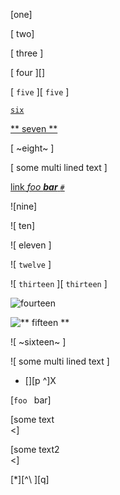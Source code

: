 [one]

[ two]

[ three ]

[ four ][]

[ `five` ][ `five` ]

[ `six` ]( /url )

[** seven **](
    /url)

[
    ~eight~
]

[
    some
    multi
    lined
    text
]

[  link   *foo **bar** `#`*](/uri)

![nine]

![ ten]

![ eleven ]

![ `twelve` ]

![ `thirteen` ][ `thirteen` ]

![ `fourteen` ]( /url )

![** fifteen **](
    /url)

![
    ~sixteen~
]

![
    some
    multi
    lined
    text
]


[ reference definition ]: /some/url
[
    another reference definition
]:   /some/url

<!-- multi-line reference link label -->
- [][p
^]X

<!-- Multi-line code in link is removed -->
[`foo
` bar]

<!-- Hard break in link is removed -->
[some text  
<]

[some text2\
<]

<!-- Properly parse label in reference links when there's an escape -->
 [*][^\ ][q]
